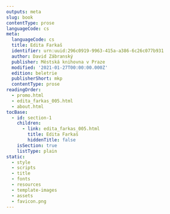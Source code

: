 ```yaml
---
outputs: meta
slug: book
contentType: prose
languageCode: cs
meta:
  languageCode: cs
  title: Edita Farkaš
  identifier: urn:uuid:296c0919-9963-415a-a386-6c26c077b931
  author: David Zábranský
  publisher: Městská knihovna v Praze
  modified: '2021-01-27T00:00:00.000Z'
  edition: beletrie
  publisherShort: mkp
  contentType: prose
readingOrder:
  - promo.html
  - edita_farkas_005.html
  - about.html
tocBase:
  - id: section-1
    children:
      - link: edita_farkas_005.html
        title: Edita Farkaš
        hiddenTitle: false
    isSection: true
    listType: plain
static:
  - style
  - scripts
  - title
  - fonts
  - resources
  - template-images
  - assets
  - favicon.png
---
```

